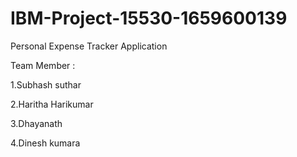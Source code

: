 # IBM-Project-15530-1659600139
Personal Expense Tracker Application

Team Member :

1.Subhash suthar 

2.Haritha Harikumar

3.Dhayanath

4.Dinesh kumara 
